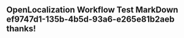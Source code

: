 <properties
ms.topic="hero-topic"
ms.test1="hero-topic"
ms.test2="test"/>


## OpenLocalization Workflow Test MarkDown ef9747d1-135b-4b5d-93a6-e265e81b2aeb thanks!



<!--HONumber=Jul16_HO4-->


